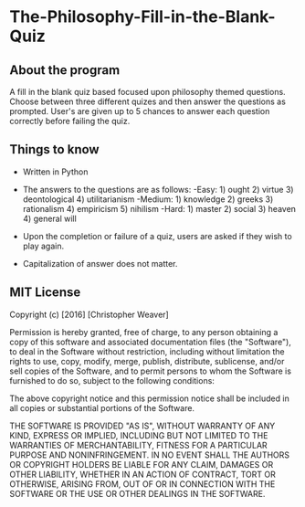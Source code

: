 # The-Philosophy-Fill-in-the-Blank-Quiz

## About the program

A fill in the blank quiz based focused upon philosophy themed questions. Choose between three different quizes 
and then answer the questions as prompted. User's are given up to 5 chances to answer each question correctly 
before failing the quiz. 

## Things to know

- Written in Python

- The answers to the questions are as follows:
-Easy: 1) ought 2) virtue 3) deontological 4) utilitarianism
-Medium: 1) knowledge 2) greeks 3) rationalism 4) empiricism 5) nihilism
-Hard: 1) master 2) social 3) heaven 4) general will

- Upon the completion or failure of a quiz, users are asked if they wish to play again.

- Capitalization of answer does not matter.


## MIT License

Copyright (c) [2016] [Christopher Weaver]

Permission is hereby granted, free of charge, to any person obtaining a copy
of this software and associated documentation files (the "Software"), to deal
in the Software without restriction, including without limitation the rights
to use, copy, modify, merge, publish, distribute, sublicense, and/or sell
copies of the Software, and to permit persons to whom the Software is
furnished to do so, subject to the following conditions:

The above copyright notice and this permission notice shall be included in all
copies or substantial portions of the Software.

THE SOFTWARE IS PROVIDED "AS IS", WITHOUT WARRANTY OF ANY KIND, EXPRESS OR
IMPLIED, INCLUDING BUT NOT LIMITED TO THE WARRANTIES OF MERCHANTABILITY,
FITNESS FOR A PARTICULAR PURPOSE AND NONINFRINGEMENT. IN NO EVENT SHALL THE
AUTHORS OR COPYRIGHT HOLDERS BE LIABLE FOR ANY CLAIM, DAMAGES OR OTHER
LIABILITY, WHETHER IN AN ACTION OF CONTRACT, TORT OR OTHERWISE, ARISING FROM,
OUT OF OR IN CONNECTION WITH THE SOFTWARE OR THE USE OR OTHER DEALINGS IN THE
SOFTWARE.
